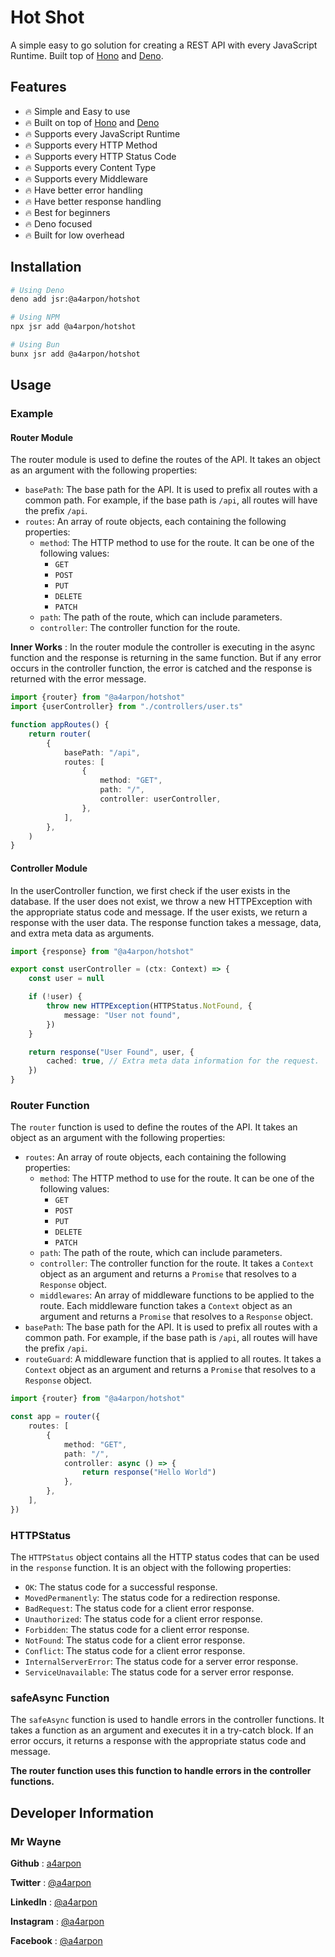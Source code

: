 # Hot Shot

A simple easy to go solution for creating a REST API with every JavaScript
Runtime. Built top of [Hono](https://github.com/honojs/hono) and
[Deno](https://deno.land).

## Features

- 🔥 Simple and Easy to use
- 🔥 Built on top of [Hono](https://github.com/honojs/hono) and
  [Deno](https://deno.land)
- 🔥 Supports every JavaScript Runtime
- 🔥 Supports every HTTP Method
- 🔥 Supports every HTTP Status Code
- 🔥 Supports every Content Type
- 🔥 Supports every Middleware
- 🔥 Have better error handling
- 🔥 Have better response handling
- 🔥 Best for beginners
- 🔥 Deno focused
- 🔥 Built for low overhead

## Installation

```bash
# Using Deno
deno add jsr:@a4arpon/hotshot

# Using NPM
npx jsr add @a4arpon/hotshot

# Using Bun
bunx jsr add @a4arpon/hotshot
```

## Usage

### Example

#### Router Module

The router module is used to define the routes of the API. It takes an object as
an argument with the following properties:

- `basePath`: The base path for the API. It is used to prefix all routes with a
  common path. For example, if the base path is `/api`, all routes will have the
  prefix `/api`.
- `routes`: An array of route objects, each containing the following properties:
    - `method`: The HTTP method to use for the route. It can be one of the
      following values:
        - `GET`
        - `POST`
        - `PUT`
        - `DELETE`
        - `PATCH`
    - `path`: The path of the route, which can include parameters.
    - `controller`: The controller function for the route.

**Inner Works** : In the router module the controller is executing in the async
function and the response is returning in the same function. But if any error
occurs in the controller function, the error is catched and the response is
returned with the error message.

```ts
import {router} from "@a4arpon/hotshot"
import {userController} from "./controllers/user.ts"

function appRoutes() {
    return router(
        {
            basePath: "/api",
            routes: [
                {
                    method: "GET",
                    path: "/",
                    controller: userController,
                },
            ],
        },
    )
}
```

#### Controller Module

In the userController function, we first check if the user exists in the
database. If the user does not exist, we throw a new HTTPException with the
appropriate status code and message. If the user exists, we return a response
with the user data. The response function takes a message, data, and extra meta
data as arguments.

```ts
import {response} from "@a4arpon/hotshot"

export const userController = (ctx: Context) => {
    const user = null

    if (!user) {
        throw new HTTPException(HTTPStatus.NotFound, {
            message: "User not found",
        })
    }

    return response("User Found", user, {
        cached: true, // Extra meta data information for the request.
    })
}
```

### Router Function

The `router` function is used to define the routes of the API. It takes an
object as an argument with the following properties:

- `routes`: An array of route objects, each containing the following properties:
    - `method`: The HTTP method to use for the route. It can be one of the
      following values:
        - `GET`
        - `POST`
        - `PUT`
        - `DELETE`
        - `PATCH`
    - `path`: The path of the route, which can include parameters.
    - `controller`: The controller function for the route. It takes a `Context`
      object as an argument and returns a `Promise` that resolves to a `Response`
      object.
    - `middlewares`: An array of middleware functions to be applied to the route.
      Each middleware function takes a `Context` object as an argument and returns
      a `Promise` that resolves to a `Response` object.
- `basePath`: The base path for the API. It is used to prefix all routes with a
  common path. For example, if the base path is `/api`, all routes will have the
  prefix `/api`.
- `routeGuard`: A middleware function that is applied to all routes. It takes a
  `Context` object as an argument and returns a `Promise` that resolves to a
  `Response` object.

```ts
import {router} from "@a4arpon/hotshot"

const app = router({
    routes: [
        {
            method: "GET",
            path: "/",
            controller: async () => {
                return response("Hello World")
            },
        },
    ],
})
```

### HTTPStatus

The `HTTPStatus` object contains all the HTTP status codes that can be used in
the `response` function. It is an object with the following properties:

- `OK`: The status code for a successful response.
- `MovedPermanently`: The status code for a redirection response.
- `BadRequest`: The status code for a client error response.
- `Unauthorized`: The status code for a client error response.
- `Forbidden`: The status code for a client error response.
- `NotFound`: The status code for a client error response.
- `Conflict`: The status code for a client error response.
- `InternalServerError`: The status code for a server error response.
- `ServiceUnavailable`: The status code for a server error response.

### safeAsync Function

The `safeAsync` function is used to handle errors in the controller functions.
It takes a function as an argument and executes it in a try-catch block. If an
error occurs, it returns a response with the appropriate status code and
message.

**The router function uses this function to handle errors in the controller
functions.**

## Developer Information

### Mr Wayne

**Github** : [a4arpon](https://github.com/a4arpon)

**Twitter** : [@a4arpon](https://twitter.com/a4arpon)

**LinkedIn** : [@a4arpon](https://www.linkedin.com/in/a4arpon/)

**Instagram** : [@a4arpon](https://www.instagram.com/a4arpon/)

**Facebook** : [@a4arpon](https://www.facebook.com/a4arpon/)

